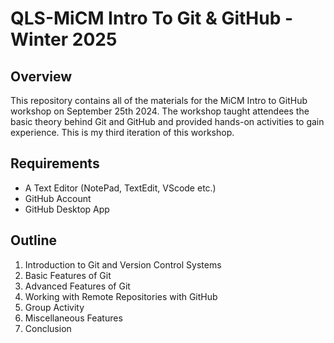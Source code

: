 #  QLS-MiCM Intro To Git & GitHub -  Winter 2025

## Overview

This repository contains all of the materials for the MiCM Intro to GitHub workshop on September 25th 2024. 
The workshop taught attendees the basic theory behind Git and GitHub and provided hands-on activities to gain experience. This is my third iteration of this workshop.

## Requirements

* A Text Editor (NotePad, TextEdit, VScode etc.)
* GitHub Account
* GitHub Desktop App 


## Outline

1) Introduction to Git and Version Control Systems
2) Basic Features of Git
3) Advanced Features of Git
4) Working with Remote Repositories with GitHub
5) Group Activity
6) Miscellaneous Features
7) Conclusion
